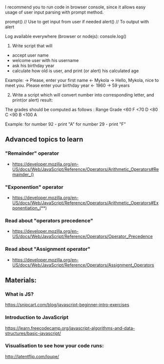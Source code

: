 I recommend you to run code in browser console, since it allows easy usage of user input parsing with prompt method.

prompt() // Use to get input from user if needed
alert() // To output with alert

Log available everywhere (browser or nodejs):
console.log()

1. Write script that will 
- accept user name
- welcome user with his username
- ask his birthday year
- calculate how old is user, and print (or alert) his calculated age

Example:
-> Please, enter your first name
<- Mykola
-> Hello, Mykola, nice to meet you. Please enter your birthday year
<- 1960
-> 59 years


2. Write a script which will convert number into corresponding letter, and print(or alert) result:

The grades should be computed as follows :
Range Grade
<60 F
<70 D
<80 C
<90 B
<100 A

Example:
for number 92 - print "A"
for number 29 - print "F"



## Advanced topics to learn

### "Remainder" operator

- https://developer.mozilla.org/en-US/docs/Web/JavaScript/Reference/Operators/Arithmetic_Operators#Remainder_()

### "Exponention" operator

- https://developer.mozilla.org/en-US/docs/Web/JavaScript/Reference/Operators/Arithmetic_Operators#Exponentiation_(**)

### Read about "operators precedence"

- https://developer.mozilla.org/en-US/docs/Web/JavaScript/Reference/Operators/Operator_Precedence

### Read about "Assignment operator"

- https://developer.mozilla.org/en-US/docs/Web/JavaScript/Reference/Operators/Assignment_Operators


## Materials:

### What is JS?
https://snipcart.com/blog/javascript-beginner-intro-exercises

### Introduction to JavaScript
https://learn.freecodecamp.org/javascript-algorithms-and-data-structures/basic-javascript/

### Visualisation to see how your code runs:
http://latentflip.com/loupe/